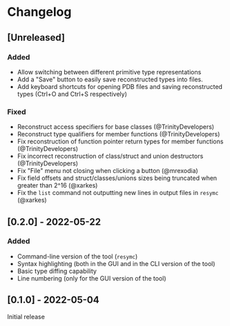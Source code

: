 # Changelog

## [Unreleased]
### Added
- Allow switching between different primitive type representations
- Add a "Save" button to easily save reconstructed types into files.
- Add keyboard shortcuts for opening PDB files and saving reconstructed types (Ctrl+O and Ctrl+S respectively)

### Fixed
- Reconstruct access specifiers for base classes (@TrinityDevelopers)
- Reconstruct type qualifiers for member functions (@TrinityDevelopers)
- Fix reconstruction of function pointer return types for member functions (@TrinityDevelopers)
- Fix incorrect reconstruction of class/struct and union destructors (@TrinityDevelopers)
- Fix "File" menu not closing when clicking a button (@mrexodia)
- Fix field offsets and struct/classes/unions sizes being truncated when greater than 2^16 (@xarkes)
- Fix the `list` command not outputting new lines in output files in `resymc` (@xarkes)

## [0.2.0] - 2022-05-22
### Added
- Command-line version of the tool (`resymc`)
- Syntax highlighting (both in the GUI and in the CLI version of the tool)
- Basic type diffing capability
- Line numbering (only for the GUI version of the tool)

## [0.1.0] - 2022-05-04
Initial release
